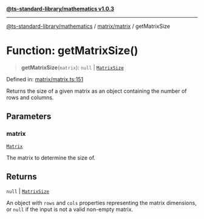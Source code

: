 [**@ts-standard-library/mathematics v1.0.3**](../../../README.md)

***

[@ts-standard-library/mathematics](../../../README.md) / [matrix/matrix](../README.md) / getMatrixSize

# Function: getMatrixSize()

> **getMatrixSize**(`matrix`): `null` \| [`MatrixSize`](../type-aliases/MatrixSize.md)

Defined in: [matrix/matrix.ts:151](https://github.com/gabaudette/ts-stdlib/blob/be448e6a9d9c20c6c2f27f6550ce4e65fc8c9b89/packages/mathematics/src/matrix/matrix.ts#L151)

Returns the size of a given matrix as an object containing the number of rows and columns.

## Parameters

### matrix

[`Matrix`](../type-aliases/Matrix.md)

The matrix to determine the size of.

## Returns

`null` \| [`MatrixSize`](../type-aliases/MatrixSize.md)

An object with `rows` and `cols` properties representing the matrix dimensions,
         or `null` if the input is not a valid non-empty matrix.

